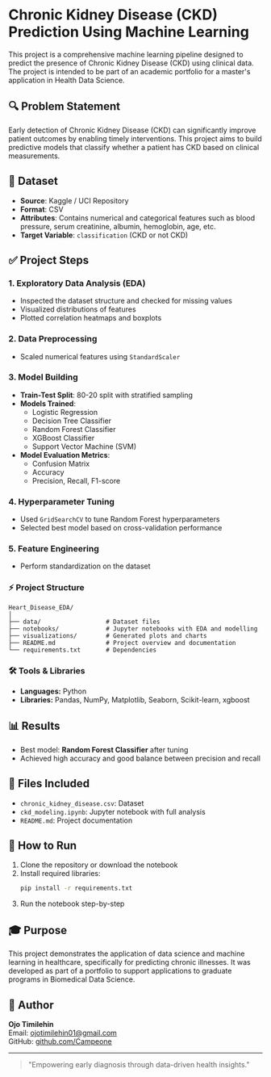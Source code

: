 # Chronic Kidney Disease (CKD) Prediction Using Machine Learning

This project is a comprehensive machine learning pipeline designed to predict the presence of Chronic Kidney Disease (CKD) using clinical data. The project is intended to be part of an academic portfolio for a master's application in Health Data Science.

## 🔍 Problem Statement
Early detection of Chronic Kidney Disease (CKD) can significantly improve patient outcomes by enabling timely interventions. This project aims to build predictive models that classify whether a patient has CKD based on clinical measurements.

## 📁 Dataset
- **Source**: Kaggle / UCI Repository
- **Format**: CSV
- **Attributes**: Contains numerical and categorical features such as blood pressure, serum creatinine, albumin, hemoglobin, age, etc.
- **Target Variable**: `classification` (CKD or not CKD)

## ✅ Project Steps

### 1. Exploratory Data Analysis (EDA)
- Inspected the dataset structure and checked for missing values
- Visualized distributions of features
- Plotted correlation heatmaps and boxplots

### 2. Data Preprocessing
- Scaled numerical features using `StandardScaler`


### 3. Model Building
- **Train-Test Split**: 80-20 split with stratified sampling
- **Models Trained**:
  - Logistic Regression
  - Decision Tree Classifier
  - Random Forest Classifier
  - XGBoost Classifier
  - Support Vector Machine (SVM)
- **Model Evaluation Metrics**:
  - Confusion Matrix
  - Accuracy
  - Precision, Recall, F1-score

### 4. Hyperparameter Tuning
- Used `GridSearchCV` to tune Random Forest hyperparameters
- Selected best model based on cross-validation performance

### 5. Feature Engineering 
- Perform standardization on the dataset

### ⚡ **Project Structure**
```
Heart_Disease_EDA/
│
├── data/                  # Dataset files
├── notebooks/             # Jupyter notebooks with EDA and modelling
├── visualizations/        # Generated plots and charts
├── README.md              # Project overview and documentation
└── requirements.txt       # Dependencies
```

### 🛠️ **Tools & Libraries**

* **Languages:** Python
* **Libraries:** Pandas, NumPy, Matplotlib, Seaborn, Scikit-learn, xgboost

## 📊 Results
- Best model: **Random Forest Classifier** after tuning
- Achieved high accuracy and good balance between precision and recall

## 📎 Files Included
- `chronic_kidney_disease.csv`: Dataset
- `ckd_modeling.ipynb`: Jupyter notebook with full analysis
- `README.md`: Project documentation

## 📌 How to Run
1. Clone the repository or download the notebook
2. Install required libraries:
   ```bash
   pip install -r requirements.txt
   ```
3. Run the notebook step-by-step

## 🎓 Purpose
This project demonstrates the application of data science and machine learning in healthcare, specifically for predicting chronic illnesses. It was developed as part of a portfolio to support applications to graduate programs in Biomedical Data Science.

## 🔗 Author
**Ojo Timilehin**  
Email: [ojotimilehin01@gmail.com](mailto:ojotimilehin01@gmail.com)  
GitHub: [github.com/Campeone](https://github.com/Campeone)  

---
> "Empowering early diagnosis through data-driven health insights."
